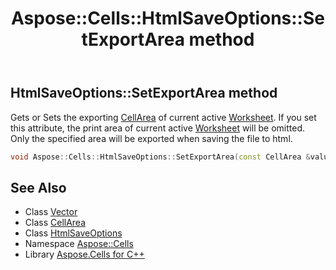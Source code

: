 ﻿---
title: Aspose::Cells::HtmlSaveOptions::SetExportArea method
linktitle: SetExportArea
second_title: Aspose.Cells for C++ API Reference
description: 'Aspose::Cells::HtmlSaveOptions::SetExportArea method. Gets or Sets the exporting CellArea of current active Worksheet. If you set this attribute, the print area of current active Worksheet will be omitted. Only the specified area will be exported when saving the file to html in C++.'
type: docs
weight: 4100
url: /cpp/aspose.cells/htmlsaveoptions/setexportarea/
---
## HtmlSaveOptions::SetExportArea method


Gets or Sets the exporting [CellArea](../../cellarea/) of current active [Worksheet](../../worksheet/). If you set this attribute, the print area of current active [Worksheet](../../worksheet/) will be omitted. Only the specified area will be exported when saving the file to html.

```cpp
void Aspose::Cells::HtmlSaveOptions::SetExportArea(const CellArea &value)
```

## See Also

* Class [Vector](../../vector/)
* Class [CellArea](../../cellarea/)
* Class [HtmlSaveOptions](../)
* Namespace [Aspose::Cells](../../)
* Library [Aspose.Cells for C++](../../../)
